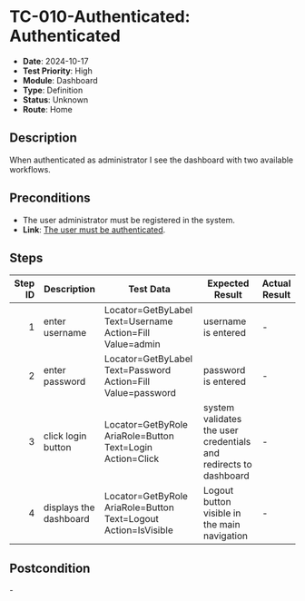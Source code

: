 # TC-010-Authenticated: Authenticated

- **Date**: 2024-10-17
- **Test Priority**: High
- **Module**: Dashboard
- **Type**: Definition
- **Status**: Unknown
- **Route**: Home

## Description

When authenticated as administrator I see the dashboard with two available workflows.

## Preconditions

- The user administrator must be registered in the system.
- **Link**: [The user must be authenticated](TC-001-Login.md).

## Steps

| Step ID | Description            | Test Data                                                      | Expected Result                                                  | Actual Result |
| -------:| ---------------------- | -------------------------------------------------------------- | ---------------------------------------------------------------- | ------------- |
| 1       | enter username         | Locator=GetByLabel Text=Username Action=Fill Value=admin       | username is entered                                              | -             |
| 2       | enter password         | Locator=GetByLabel Text=Password Action=Fill Value=password    | password is entered                                              | -             |
| 3       | click login button     | Locator=GetByRole AriaRole=Button Text=Login Action=Click      | system validates the user credentials and redirects to dashboard | -             |
| 4       | displays the dashboard | Locator=GetByRole AriaRole=Button Text=Logout Action=IsVisible | Logout button visible in the main navigation                     | -             |

## Postcondition

\-
